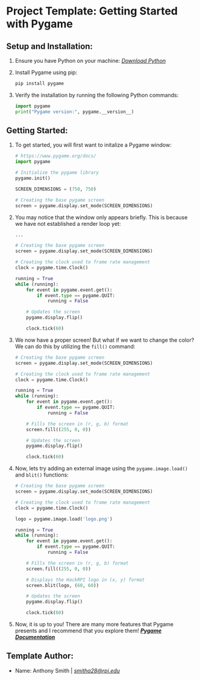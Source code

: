# Project Template: Getting Started with Pygame

## Setup and Installation:
1. Ensure you have Python on your machine:
[*Download Python*](https://www.python.org "Click to redirect!")

2. Install Pygame using pip:
   ```bash
   pip install pygame
   ```

3. Verify the installation by running the following Python commands:
   ```python
   import pygame
   print("Pygame version:", pygame.__version__)
   ```

## Getting Started:
1. To get started, you will first want to initalize a Pygame window:
   ```python
   # https://www.pygame.org/docs/
   import pygame

   # Initialize the pygame library
   pygame.init()

   SCREEN_DIMENSIONS = (750, 750)

   # Creating the base pygame screen
   screen = pygame.display.set_mode(SCREEN_DIMENSIONS)
   ```

2. You may notice that the window only appears briefly. This is because we have not established a render loop yet:
   ```python
   ...

   # Creating the base pygame screen
   screen = pygame.display.set_mode(SCREEN_DIMENSIONS)

   # Creating the clock used to frame rate management
   clock = pygame.time.Clock()

   running = True
   while (running):
       for event in pygame.event.get():
           if event.type == pygame.QUIT:
               running = False

       # Updates the screen
       pygame.display.flip()

       clock.tick(60)
   ```

3. We now have a proper screen! But what if we want to change the color? We can do this by utilizing the `fill()` command:
   ```python
   # Creating the base pygame screen
   screen = pygame.display.set_mode(SCREEN_DIMENSIONS)

   # Creating the clock used to frame rate management
   clock = pygame.time.Clock()

   running = True
   while (running):
       for event in pygame.event.get():
           if event.type == pygame.QUIT:
               running = False

       # Fills the screen in (r, g, b) format
       screen.fill((255, 0, 0))

       # Updates the screen
       pygame.display.flip()

       clock.tick(60)
   ```

4. Now, lets try adding an external image using the `pygame.image.load()` and `blit()` functions:
   ```python
   # Creating the base pygame screen
   screen = pygame.display.set_mode(SCREEN_DIMENSIONS)

   # Creating the clock used to frame rate management
   clock = pygame.time.Clock()

   logo = pygame.image.load('logo.png')

   running = True
   while (running):
       for event in pygame.event.get():
           if event.type == pygame.QUIT:
               running = False

       # Fills the screen in (r, g, b) format
       screen.fill((255, 0, 0))

       # Displays the HackRPI logo in (x, y) format
       screen.blit(logo, (60, 60))

       # Updates the screen
       pygame.display.flip()

       clock.tick(60)
   ```

5. Now, it is up to you! There are many more features that Pygame presents and I recommend that you explore them! ***[Pygame Documentation](https://www.pygame.org/docs/ "Click to redirect!")***

## **Template Author:**
   - Name: Anthony Smith | *smitha28@rpi.edu*
